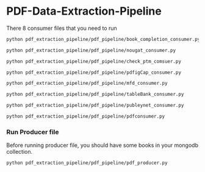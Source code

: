 # PDF-Data-Extraction-Pipeline
There 8 consumer files that you need to run

```bash 
python pdf_extraction_pipeline/pdf_pipeline/book_completion_consumer.py
```

```bash 
python pdf_extraction_pipeline/pdf_pipeline/nougat_consumer.py
```

```bash 
python pdf_extraction_pipeline/pdf_pipeline/check_ptm_comsuer.py
```

```bash 
python pdf_extraction_pipeline/pdf_pipeline/pdfigCap_consumer.py 
```

```bash 
python pdf_extraction_pipeline/pdf_pipeline/mfd_consumer.py
```

```bash 
python pdf_extraction_pipeline/pdf_pipeline/tableBank_consumer.py 
```

```bash 
python pdf_extraction_pipeline/pdf_pipeline/publeynet_consumer.py
```

```bash 
python pdf_extraction_pipeline/pdf_pipeline/pdfconsumer.py 
```
### Run Producer file
Before running producer file, you should have some books in your mongodb collection.

 ```bash 
python pdf_extraction_pipeline/pdf_pipeline/pdf_producer.py  
```



